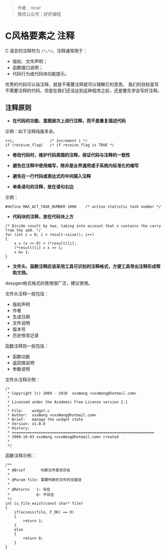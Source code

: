 
> 作者：nicer  
> 微信公众号：好好编程

C风格要素之 注释
===============================

C 语言的注释符为 `/*…*/`。注释通常用于：

* 版权、文件声明；
* 函数接口说明；
* 代码行为或代码块功能提示。

优秀的代码可以自注释，就是不需要注释就可以理解它的意思。
我们的目标是写不需要注释的代码，但是在我们还没达到这种程序之前，还是要先学会写好注释。

注释原则
------------------------

* __在代码的功能、意图层次上进行注释，而不是重复描述代码__

示例：如下注释纯属多余。
```
++i;                /* increment i */
if (receive_flag)   /* if receive_flag is TRUE */
```

* __修改代码时，维护代码周围的注释，保证代码与注释的一致性__

* __避免在注释中使用缩写，除非是业界通用或子系统内标准化的缩写__

* __避免在一行代码或表达式的中间插入注释__

* __单条语句的注释，放在语句右边__

示例：
```
#define MAX_ACT_TASK_NUMBER 1000    /* active statistic task number */
```

* __代码块的注释，放在代码块上方__

```
/* Divide result by two, taking into account that x contains the carry from the add. */
for (int i = 0; i < result->size(); i++)
{
    x = (x << 8) + (*result)[i];
    (*result)[i] = x >> 1;
    x &= 1;
}
```

* __文件头、函数注释应该采用工具可识别的注释格式，方便工具导出注释形成帮助文档。__

doxygen格式格式的使用很广泛，建议使用。

文件头注释一般包括：

* 版权声明
* 作者
* 生成日期
* 文件说明
* 版本号
* 历史修改记录

函数注释则一般包括：

* 函数功能
* 返回值说明
* 参数说明

文件头注释示例：
```
/*
 * Copyright (c) 2009 - 2010  xxxWang <xxxWang@hotmail.com>
 *
 * Licensed under the Academic Free License version 2.1
 *
 * File:    widget.c    
 * Author:  xxxWang <xxxWang@hotmail.com>
 * Brief:   manage the widget state
 * Version: v1.0.0
 * History:
 * ================================================================
 * 2009-10-03 xxxWang <xxxWang@hotmail.com> created
 *
 */
```

函数注释示例：
```
/**
 * @Brief       判断文件是否存在
 *
 * @Param file: 需要判断的文件的全路径
 *
 * @Returns   1: 存在
 *            0: 不存在
 */
int is_file_exist(const char* file)                                                                                                                                             
{
    if(access(file, F_OK) == 0)
    { 
        return 1;  
    }   
    else 
    {
        return 0;  
    }   
}
```

